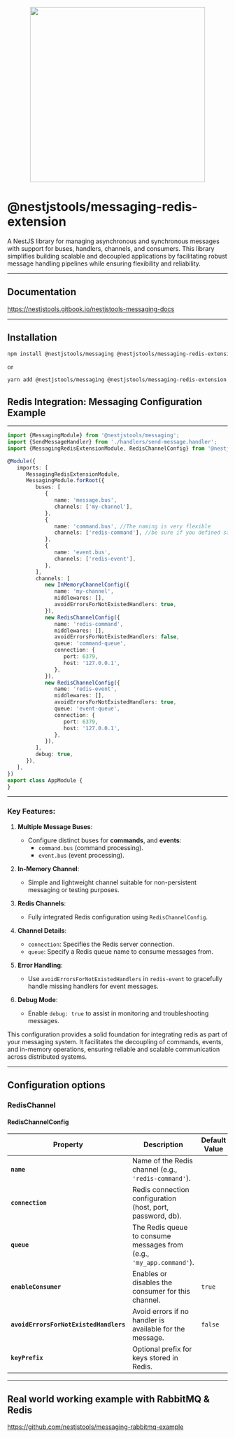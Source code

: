 <p align="center">
    <image src="nestjstools-logo.png" width="400">
</p>

# @nestjstools/messaging-redis-extension

A NestJS library for managing asynchronous and synchronous messages with support for buses, handlers, channels, and consumers. This library simplifies building scalable and decoupled applications by facilitating robust message handling pipelines while ensuring flexibility and reliability.

---
## Documentation

https://nestjstools.gitbook.io/nestjstools-messaging-docs

---

## Installation

```bash
npm install @nestjstools/messaging @nestjstools/messaging-redis-extension 
```

or

```bash
yarn add @nestjstools/messaging @nestjstools/messaging-redis-extension
```
## Redis Integration: Messaging Configuration Example

---

```typescript
import {MessagingModule} from '@nestjstools/messaging';
import {SendMessageHandler} from './handlers/send-message.handler';
import {MessagingRedisExtensionModule, RedisChannelConfig} from '@nestjstools/messaging-redis-extension';

@Module({
   imports: [
      MessagingRedisExtensionModule,
      MessagingModule.forRoot({
         buses: [
            {
               name: 'message.bus',
               channels: ['my-channel'],
            },
            {
               name: 'command.bus', //The naming is very flexible
               channels: ['redis-command'], //be sure if you defined same channels name as you defined below, you can bind multiple channels there, like send message to rabbitmq and redis at the same time 
            },
            {
               name: 'event.bus',
               channels: ['redis-event'],
            },
         ],
         channels: [
            new InMemoryChannelConfig({
               name: 'my-channel',
               middlewares: [],
               avoidErrorsForNotExistedHandlers: true,
            }),
            new RedisChannelConfig({
               name: 'redis-command',
               middlewares: [],
               avoidErrorsForNotExistedHandlers: false,
               queue: 'command-queue',
               connection: {
                  port: 6379,
                  host: '127.0.0.1',
               },
            }),
            new RedisChannelConfig({
               name: 'redis-event',
               middlewares: [],
               avoidErrorsForNotExistedHandlers: true,
               queue: 'event-queue',
               connection: {
                  port: 6379,
                  host: '127.0.0.1',
               },
            }),
         ],
         debug: true,
      }),
   ],
})
export class AppModule {
}
```

---

### Key Features:

1. **Multiple Message Buses**:
   - Configure distinct buses for **commands**, and **events**:
      - `command.bus` (command processing).
      - `event.bus` (event processing).

2. **In-Memory Channel**:
   - Simple and lightweight channel suitable for non-persistent messaging or testing purposes.

3. **Redis Channels**:
   - Fully integrated Redis configuration using `RedisChannelConfig`.

4. **Channel Details**:
   - `connection`: Specifies the Redis server connection.
   - `queue`: Specify a Redis queue name to consume messages from.

5. **Error Handling**:
   - Use `avoidErrorsForNotExistedHandlers` in `redis-event` to gracefully handle missing handlers for event messages.

6. **Debug Mode**:
   - Enable `debug: true` to assist in monitoring and troubleshooting messages.

This configuration provides a solid foundation for integrating redis as part of your messaging system. It facilitates the decoupling of commands, events, and in-memory operations, ensuring reliable and scalable communication across distributed systems.

---

## Configuration options

### RedisChannel

#### **RedisChannelConfig**

| **Property**                           | **Description**                                                      | **Default Value** |
|----------------------------------------|----------------------------------------------------------------------|-------------------|
| **`name`**                             | Name of the Redis channel (e.g., `'redis-command'`).                 |                   |
| **`connection`**                       | Redis connection configuration (host, port, password, db).           |                   |
| **`queue`**                            | The Redis queue to consume messages from (e.g., `'my_app.command'`). |                   |
| **`enableConsumer`**                   | Enables or disables the consumer for this channel.                   | `true`            |
| **`avoidErrorsForNotExistedHandlers`** | Avoid errors if no handler is available for the message.             | `false`           |
| **`keyPrefix`**                        | Optional prefix for keys stored in Redis.                            |                   |

---

## Real world working example with RabbitMQ & Redis
https://github.com/nestjstools/messaging-rabbitmq-example
